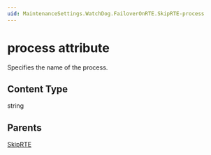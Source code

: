 ```yaml
---
uid: MaintenanceSettings.WatchDog.FailoverOnRTE.SkipRTE-process
---
```


# process attribute

Specifies the name of the process.

## Content Type

string

## Parents

[SkipRTE](xref:MaintenanceSettings.WatchDog.FailoverOnRTE.SkipRTE)
